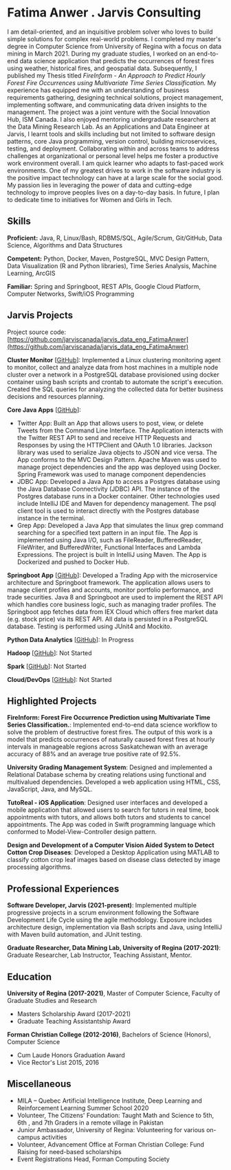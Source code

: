 # Fatima Anwer . Jarvis Consulting

I am detail-oriented, and an inquisitive problem solver who loves to build simple solutions for complex real-world problems. I completed my master's degree in Computer Science from University of Regina with a focus on data mining in March 2021. During my graduate studies, I worked on an end-to-end data science application that predicts the occurrences of forest fires using weather, historical fires, and geospatial data. Subsequently, I published my Thesis titled *FireInform - An Approach to Predict Hourly Forest Fire Occurrences using Multivariate Time Series Classification.* My experience has equipped me with an understanding of business requirements gathering, designing technical solutions, project management, implementing software, and communicating data driven insights to the management. The project was a joint venture with the Social Innovation Hub, ISM Canada. I also enjoyed mentoring undergraduate researchers at the Data Mining Research Lab. As an Applications and Data Engineer at Jarvis, I learnt tools and skills including but not limited to software design patterns, core Java programming, version control, building microservices, testing, and deployment. Collaborating within and across teams to address challenges at organizational or personal level helps me foster a productive work environment overall. I am quick learner who adapts to fast-paced work environments. One of my greatest drives to work in the software industry is the positive impact technology can have at a large scale for the social good. My passion lies in leveraging the power of data and cutting-edge technology to improve peoples lives on a day-to-day basis. In future, I plan to dedicate time to initiatives for Women and Girls in Tech.

## Skills

**Proficient:** Java, R, Linux/Bash, RDBMS/SQL, Agile/Scrum, Git/GitHub, Data Science, Algorithms and Data Structures

**Competent:** Python, Docker, Maven, PostgreSQL, MVC Design Pattern, Data Visualization (R and Python libraries), Time Series Analysis, Machine Learning, ArcGIS

**Familiar:** Spring and Springboot, REST APIs, Google Cloud Platform, Computer Networks, Swift/iOS Programming

## Jarvis Projects

Project source code: [https://github.com/jarviscanada/jarvis_data_eng_FatimaAnwer](https://github.com/jarviscanada/jarvis_data_eng_FatimaAnwer)


**Cluster Monitor** [[GitHub](https://github.com/jarviscanada/jarvis_data_eng_FatimaAnwer/tree/master/linux_sql)]: Implemented a Linux clustering monitoring agent to monitor, collect and analyze data from host machines in a multiple node cluster over a network in a PostgreSQL database provisioned using docker container using bash scripts and crontab to automate the script's execution. Created the SQL queries for analyzing the collected data for better business decisions and resources planning.

**Core Java Apps** [[GitHub](https://github.com/jarviscanada/jarvis_data_eng_FatimaAnwer/tree/master/core_java)]:
      
  - Twitter App: Built an App that allows users to post, view, or delete Tweets from the Command Line Interface. The Application interacts with the Twitter REST API to send and receive HTTP Requests and Responses by using the HTTPClient and OAuth 1.0 libraries. Jackson library was used to serialize Java objects to JSON and vice versa. The App conforms to the MVC Design Pattern. Apache Maven was used to manage project dependencies and the app was deployed using Docker. Spring Framework was used to manage component dependencies
  - JDBC App: Developed a Java App to access a Postgres database using the Java Database Connectivity (JDBC) API. The instance of the Postgres database runs in a Docker container. Other technologies used include IntelliJ IDE and Maven for dependency management. The psql client tool is used to interact directly with the Postgres database instance in the terminal.
  - Grep App: Developed a Java App that simulates the linux grep command searching for a specified text pattern in an input file. The App is implemented using Java I/O, such as FileReader, BufferedReader, FileWriter, and BufferedWriter, Functional Interfaces and Lambda Expressions. The project is built in IntelliJ using Maven. The App is Dockerized and pushed to Docker Hub.

**Springboot App** [[GitHub](https://github.com/jarviscanada/jarvis_data_eng_FatimaAnwer/tree/master/springboot)]: Developed a Trading App with the microservice architecture and Springboot framework. The application allows users to manage client profiles and accounts, monitor portfolio performance, and trade securities. Java 8 and Springboot are used to implement the REST API which handles core business logic, such as managing trader profiles. The Springboot app fetches data from IEX Cloud which offers free market data (e.g. stock price) via its REST API. All data is persisted in a PostgreSQL database. Testing is performed using JUnit4 and Mockito.

**Python Data Analytics** [[GitHub](https://github.com/jarviscanada/jarvis_data_eng_FatimaAnwer/tree/master/python_data_anlytics)]: In Progress

**Hadoop** [[GitHub](https://github.com/jarviscanada/jarvis_data_eng_FatimaAnwer/tree/master/hadoop)]: Not Started

**Spark** [[GitHub](https://github.com/jarviscanada/jarvis_data_eng_FatimaAnwer/tree/master/spark)]: Not Started

**Cloud/DevOps** [[GitHub](https://github.com/jarviscanada/jarvis_data_eng_FatimaAnwer/tree/master/cloud_devops)]: Not Started


## Highlighted Projects
**FireInform: Forest Fire Occurrence Prediction using Multivariate Time Series Classification.**: Implemented end-to-end data science workflow to solve the problem of destructive forest fires. The output of this work is a model that predicts occurrences of naturally caused forest fires at hourly intervals in manageable regions across Saskatchewan with an average accuracy of 88% and an average true positive rate of 92.5%.

**University Grading Management System**: Designed and implemented a Relational Database schema by creating relations using functional and multivalued dependencies. Developed a web application using HTML, CSS, JavaScript, Java, and MySQL.

**TutoReal - iOS Application**: Designed user interfaces and developed a mobile application that allowed users to search for tutors in real time, book appointments with tutors, and allows both tutors and students to cancel appointments. The App was coded in Swift programming language which conformed to Model-View-Controller design pattern.

**Design and Development of a Computer Vision Aided System to Detect Cotton Crop Diseases**: Developed a Desktop Application using MATLAB to classify cotton crop leaf images based on disease class detected by image processing algorithms.


## Professional Experiences

**Software Developer, Jarvis (2021-present)**: Implemented multiple progressive projects in a scrum environment following the Software Development Life Cycle using the agile methodology. Exposure includes architecture design, implementation via Bash scripts and Java, using IntelliJ with Maven build automation, and JUnit testing.

**Graduate Researcher, Data Mining Lab, University of Regina (2017-2021)**: Graduate Researcher, Lab Instructor, Teaching Assistant, Mentor.


## Education
**University of Regina (2017-2021)**, Master of Computer Science, Faculty of Graduate Studies and Research
- Masters Scholarship Award (2017-2021)
- Graduate Teaching Assistantship Award

**Forman Christian College (2012-2016)**, Bachelors of Science (Honors), Computer Science
- Cum Laude Honors Graduation Award
- Vice Rector's List 2015, 2016


## Miscellaneous
- MILA – Quebec Artificial Intelligence Institute, Deep Learning and Reinforcement Learning Summer School 2020
- Volunteer, The Citizens' Foundation: Taught Math and Science to 5th, 6th , and 7th Graders in a remote village in Pakistan
- Junior Ambassador, University of Regina: Volunteering for various on-campus activities
- Volunteer, Advancement Office at Forman Christian College: Fund Raising for need-based scholarships
- Event Registrations Head, Forman Computing Society